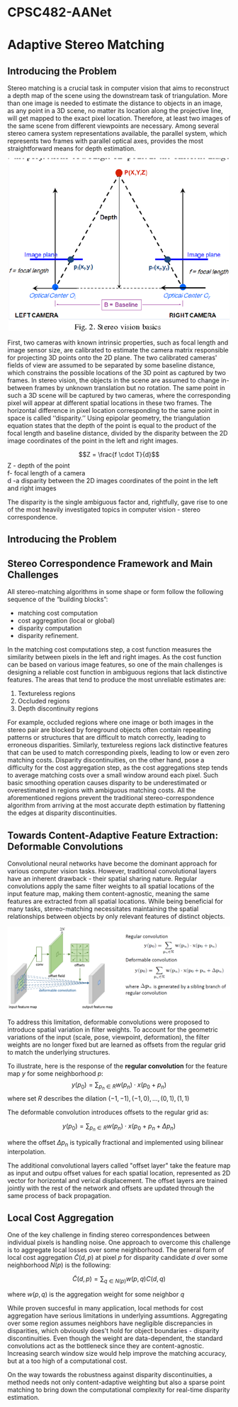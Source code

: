 # CPSC482-AANet

# Adaptive Stereo Matching

## Introducing the Problem

Stereo matching is a crucial task in computer vision that aims to reconstruct a depth map of the scene using the downstream task of triangulation. More than one image is needed to estimate the distance to objects in an image, as any point in a 3D scene, no matter its location along the projective line, will get mapped to the exact pixel location. Therefore, at least two images of the same scene from different viewpoints are necessary. Among several stereo camera system representations available, the parallel system, which represents two frames with parallel optical axes, provides the most straightforward means for depth estimation. 

<p align="center">
    <img src="imgs/stereo_depth-estimation.png" width="500">



First, two cameras with known intrinsic properties, such as focal length and image sensor size, are calibrated to estimate the camera matrix responsible for projecting 3D points onto the 2D plane. The two calibrated cameras' fields of view are assumed to be separated by some baseline distance, which constrains the possible locations of the 3D point as captured by two frames. In stereo vision, the objects in the scene are assumed to change in-between frames by unknown translation but no rotation. The same point in such a 3D scene will be captured by two cameras, where the corresponding pixel will appear at different spatial locations in these two frames. The horizontal difference in pixel location corresponding to the same point in space is called ‘‘disparity.’’ Using epipolar geometry, the triangulation equation states that the depth of the point is equal to the product of the focal length and baseline distance, divided by the disparity between the 2D image coordinates of the point in the left and right images.

$$Z = \frac{f \cdot T}{d}$$
Z - depth of the point\
f- focal length of a camera\
d -a disparity between the 2D images coordinates of the point in the left and right images
 
 The disparity is the single ambiguous factor and, rightfully, gave rise to one of the most heavily investigated topics in computer vision - stereo correspondence.

## Introducing the Problem








## Stereo Correspondence Framework and Main Challenges
All stereo-matching algorithms in some shape or form follow the following sequence of the “building blocks”: 

* matching cost computation
* cost aggregation (local or global)
* disparity computation
* disparity refinement.

In the matching cost computations step, a cost function measures the similarity between pixels in the left and right images. As the cost function can be based on various image features, so one of the main challenges is designing a reliable cost function in ambiguous regions that lack distinctive features. The areas that tend to produce the most unreliable estimates are: 
1. Textureless regions
2. Occluded regions
3. Depth discontinuity regions 

For example, occluded regions where one image or both images in the stereo pair are blocked by foreground objects often contain repeating patterns or structures that are difficult to match correctly, leading to erroneous disparities. Similarly, textureless regions lack distinctive features that can be used to match corresponding pixels, leading to low or even zero matching costs. Disparity discontinuities, on the other hand, pose a difficulty for the cost aggregation step, as the cost aggregations step tends to average matching costs over a small window around each pixel. Such basic smoothing operation causes disparity to be underestimated or overestimated in regions with ambiguous matching costs. All the aforementioned regions prevent the traditional stereo-correspondence algorithm from arriving at the most accurate depth estimation by flattening the edges at disparity discontinuities. 

## Towards Content-Adaptive Feature Extraction: Deformable Convolutions 

Convolutional neural networks have become the dominant approach for various computer vision tasks. However, traditional convolutional layers have an inherent drawback - their spatial sharing nature.  Regular convolutions apply the same filter weights to all spatial locations of the input feature map, making them content-agnostic, meaning the same features are extracted from all spatial locations. While being beneficial for many tasks, stereo-matching necessitates maintaining the spatial relationships between objects by only relevant features of distinct objects. 

<p align="center">
    <img src="imgs/deform_conv.png" width="700">

To address this limitation, deformable convolutions were proposed to introduce spatial variation in filter weights. To account for the geometric variations of the input (scale, pose, viewpoint, deformation), the filter weights are no longer fixed but are learned as offsets from the regular grid to match the underlying structures. 

To illustrate, here is the response of the **regular convolution** for the feature map $y$ for some neighborhood $p$:
$$y(p_0) = \sum_{p_n \in R} w(p_n) \cdot x(p_0 + p_n)$$ 
where set $R$ describes the dilation ${(-1,-1),(-1,0),\dots,(0,1),(1,1)}$

The deformable convolution introduces offsets to the regular grid as:

$$y(p_0) = \sum_{p_n \in R} w(p_n) \cdot x(p_0 + p_n + \Delta p_n)$$

where the offset $\Delta p_n$ is typically fractional and implemented using bilinear interpolation.

The additional convolutional layers called "offset layer" take the feature map as input and outpu offset values for each spatial location, represented as 2D vector for horizontal and verical displacement. The offset layers are trained jointly with the rest of the network and offsets are updated through the same process of back propagation. 


## Local Cost Aggregation 

One of the key challenge in finding stereo correspondences between individual pixels is handling noise. One approach to overcome this challenge is to aggregate local losses over some neighborhood. The general form of local cost aggregation $\tilde{C}(d,p)$ at pixel $p$ for disparity candidate $d$ over some neighborhood $N(p)$ is the following:

$$\tilde{C}(d,p) = \sum_{q \in N(p)} w(p,q)C(d,q)$$

where $w(p,q)$ is the aggregation weight for some neighbor $q$

While proven succesful in many application, local methods for cost aggregation have serious limitations in underlying assumtions. Aggregating over some region assumes neighbors have negligible discrepancies in disparities, which obviously does't hold for object boundaries - disparity discontinuities. Even though the weight are data-dependent, the standard convolutions act as the bottleneck since they are content-agnostic. Increasing search window size would  help improve the matching accuracy, but at a too high of a computational cost. 

On the way towards the robustness against disparity discontinuities, a method needs not only content-adaptive weighting but also a sparse point matching to bring down the computational complexity for real-time disparity estimation. 

